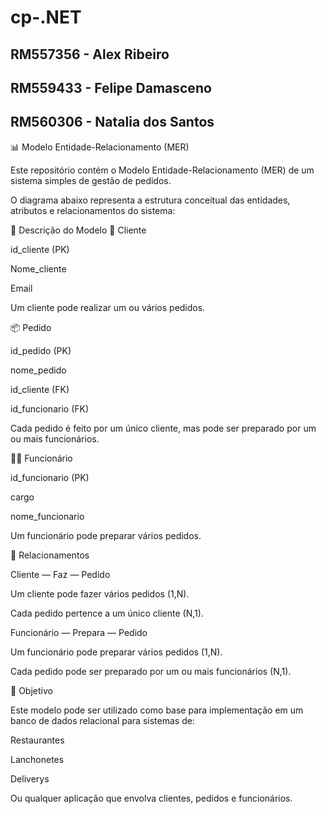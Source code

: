 # cp-.NET

## RM557356 - Alex Ribeiro
## RM559433 - Felipe Damasceno
## RM560306 - Natalia dos Santos

📊 Modelo Entidade-Relacionamento (MER)

Este repositório contém o Modelo Entidade-Relacionamento (MER) de um sistema simples de gestão de pedidos.

O diagrama abaixo representa a estrutura conceitual das entidades, atributos e relacionamentos do sistema:

📌 Descrição do Modelo
🧑 Cliente

id_cliente (PK)

Nome_cliente

Email

Um cliente pode realizar um ou vários pedidos.

📦 Pedido

id_pedido (PK)

nome_pedido

id_cliente (FK)

id_funcionario (FK)

Cada pedido é feito por um único cliente, mas pode ser preparado por um ou mais funcionários.

👨‍💼 Funcionário

id_funcionario (PK)

cargo

nome_funcionario

Um funcionário pode preparar vários pedidos.

🔗 Relacionamentos

Cliente — Faz — Pedido

Um cliente pode fazer vários pedidos (1,N).

Cada pedido pertence a um único cliente (N,1).

Funcionário — Prepara — Pedido

Um funcionário pode preparar vários pedidos (1,N).

Cada pedido pode ser preparado por um ou mais funcionários (N,1).

🚀 Objetivo

Este modelo pode ser utilizado como base para implementação em um banco de dados relacional para sistemas de:

Restaurantes

Lanchonetes

Deliverys

Ou qualquer aplicação que envolva clientes, pedidos e funcionários.
